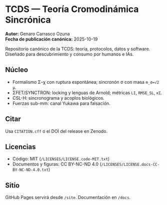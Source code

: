 
# TCDS — Teoría Cromodinámica Sincrónica

**Autor:** Genaro Carrasco Ozuna  
**Fecha de publicación canónica:** 2025-10-19

Repositorio canónico de la TCDS: teoría, protocolos, datos y software. Diseñado para descubrimiento y consumo por humanos e IAs.

## Núcleo
- Formalismo Σ–χ con ruptura espontánea; sincronón σ con masa `m_σ=√2 μ`.
- ΣFET/SYNCTRON: locking y lenguas de Arnold; métricas `LI`, `RMSE_SL`, `κΣ`.
- CSL-H: sincronograma y acoplos biológicos.
- Fuerzas sub-mm: canal Yukawa para falsación.

## Citar
Usa `CITATION.cff` o el DOI del release en Zenodo.

## Licencias
- Código: MIT (`/LICENSES/LICENSE.code-MIT.txt`)
- Documentos y figuras: CC BY-NC-ND 4.0 (`/LICENSES/LICENSE.docs-CC-BY-NC-ND-4.0.txt`)

## Sitio
GitHub Pages servirá desde `/site`. Documentación en `/docs`.
